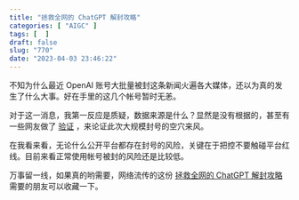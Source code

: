 ```yaml
---
title: "拯救全网的 ChatGPT 解封攻略"
categories: [ "AIGC" ]
tags: [  ]
draft: false
slug: "770"
date: "2023-04-03 23:46:22"
---
```


不知为什么最近 OpenAI 账号大批量被封这条新闻火遍各大媒体，还以为真的发生了什么大事。好在手里的这几个帐号暂时无恙。

对于这一消息，我第一反应是质疑，数据来源是什么？显然是没有根据的，甚至有一些网友做了 [验证](https://mp.weixin.qq.com/s/DS7bT7ssICqQ42J57fj9wA) ，来论证此次大规模封号的空穴来风。

在我看来看，无论什么公开平台都存在封号的风险，关键在于把控不要触碰平台红线。目前来看正常使用帐号被封的风险还是比较低。

万事留一线，如果真的哟需要，网络流传的这份 [拯救全网的 ChatGPT 解封攻略](https://skybyte.me/61.html) 需要的朋友可以收藏一下。



